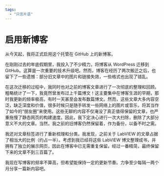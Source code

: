 ```yaml
---
tags: 
  - "只言片语"
---
```

# 启用新博客

从今天起，我将正式启用这个托管在 GitHub 上的新博客。

在刚刚过去的年底假期里，我投入了不少精力，将博客从 WordPress 迁移到 GitHub。这算是一次重要的技术升级吧。然而，博客在经历了两次搬迁之后，也留下了一些遗憾：部分旧文章中的图片和链接失效，一些格式也出现了错乱。

在这次迁移的过程中，我同时也对之前的博客文章进行了一次彻底的整理和回顾。粗略统计了一下，我竟然曾发布过上千篇博文！这主要集中在博客生涯的早期，那时我更新的频率极高，有时一天甚至会发布数篇博文。然而，这些文章大多内容空泛，缺乏深度和价值，很多时候只是随手转发一些网络上的图片或音乐，将其当作了如今的“朋友圈”来使用。这些无聊的内容不仅淹没了真正值得保留的文章，也严重拖慢了静态网页的构建速度。因此，我下定决心进行一次大扫除，删除了大部分意义不大的文章。当然，我之前的旧博客仍然保留着，作为备份，以备不时之需。

我还对文章标签进行了重新梳理和分类。我发现，之前关于 LabVIEW 的文章占据了相当大的比例（约占一半）。考虑到我已经将这些 LabVIEW 博文整理成书，并拥有了独立的展示网页，因此在博客中已无需重复保留。经过一番精简，最终保留下来的文章不到三百篇了。

我现在写博客的频率不算高，但希望能保持一定的更新节奏。力争至少每隔一两个月分享一篇新内容吧。
